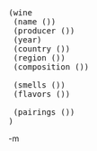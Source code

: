 <pre>
(wine
 (name ())
 (producer ())
 (year)
 (country ())
 (region ())
 (composition ())

 (smells ())
 (flavors ())

 (pairings ())
)
</pre>
-m